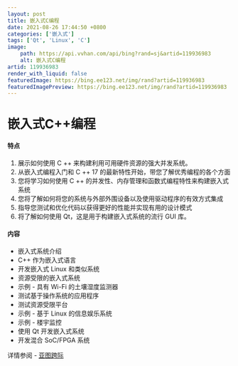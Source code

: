 ```yaml
---
layout: post
title: 嵌入式C编程
date: 2021-08-26 17:44:50 +0800
categories: ['嵌入式']
tags: ['Qt', 'Linux', 'C']
image:
    path: https://api.vvhan.com/api/bing?rand=sj&artid=119936983
    alt: 嵌入式C编程
artid: 119936983
render_with_liquid: false
featuredImage: https://bing.ee123.net/img/rand?artid=119936983
featuredImagePreview: https://bing.ee123.net/img/rand?artid=119936983
---
```


# 嵌入式C++编程

#### 特点

1. 展示如何使用 C ++ 来构建利用可用硬件资源的强大并发系统。
2. 从嵌入式编程入门和 C ++ 17 的最新特性开始，带您了解优秀编程的各个方面
3. 您将学习如何使用 C ++ 的并发性、内存管理和函数式编程特性来构建嵌入式系统
4. 您将了解如何将您的系统与外部外围设备以及使用驱动程序的有效方式集成
5. 指导您测试和优化代码以获得更好的性能并实现有用的设计模式
6. 将了解如何使用 Qt，这是用于构建嵌入式系统的流行 GUI 库。

#### 内容

* 嵌入式系统介绍
* C++ 作为嵌入式语言
* 开发嵌入式 Linux 和类似系统
* 资源受限的嵌入式系统
* 示例 - 具有 Wi-Fi 的土壤湿度监测器
* 测试基于操作系统的应用程序
* 测试资源受限平台
* 示例 - 基于 Linux 的信息娱乐系统
* 示例 - 楼宇监控
* 使用 Qt 开发嵌入式系统
* 开发混合 SoC/FPGA 系统

详情参阅 -
[亚图跨际](https://viadean.notion.site/C-a18fc3b986ad48c3a83407c675772c50)